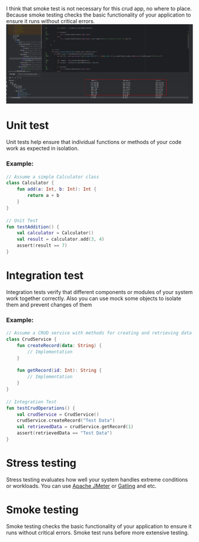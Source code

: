 I think that smoke test is not necessary for this crud app, no where to place.
Because smoke testing checks the basic functionality of your application to ensure it runs without critical errors.
![img.png](img.png)

# Unit test
Unit tests help ensure that individual functions or methods of your code work as expected in isolation.
### Example:
```kotlin
// Assume a simple Calculator class
class Calculator {
    fun add(a: Int, b: Int): Int {
        return a + b
    }
}

// Unit Test
fun testAddition() {
    val calculator = Calculator()
    val result = calculator.add(3, 4)
    assert(result == 7)
}

```

# Integration test
Integration tests verify that different components or modules of your system work together correctly.
Also you can use mock some objects to isolate them and prevent changes of them
### Example:
```kotlin
// Assume a CRUD service with methods for creating and retrieving data
class CrudService {
    fun createRecord(data: String) {
        // Implementation
    }

    fun getRecord(id: Int): String {
        // Implementation
    }
}

// Integration Test
fun testCrudOperations() {
    val crudService = CrudService()
    crudService.createRecord("Test Data")
    val retrievedData = crudService.getRecord(1)
    assert(retrievedData == "Test Data")
}

```

# Stress testing
Stress testing evaluates how well your system handles extreme conditions or workloads.
You can use [Apache JMeter](https://jmeter.apache.org/) or [Gatling](https://gatling.io/) and etc.

# Smoke testing
Smoke testing checks the basic functionality of your application to ensure it runs without critical errors.
Smoke test runs before more extensive testing.
